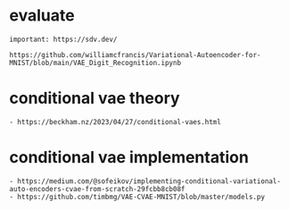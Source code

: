 # evaluate

    important: https://sdv.dev/

    https://github.com/williamcfrancis/Variational-Autoencoder-for-MNIST/blob/main/VAE_Digit_Recognition.ipynb

# conditional vae theory
    - https://beckham.nz/2023/04/27/conditional-vaes.html
  
# conditional vae implementation
    - https://medium.com/@sofeikov/implementing-conditional-variational-auto-encoders-cvae-from-scratch-29fcbb8cb08f
    - https://github.com/timbmg/VAE-CVAE-MNIST/blob/master/models.py